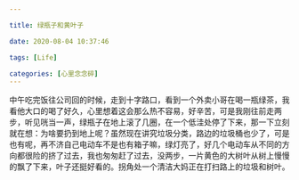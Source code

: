 ```yaml
---

title: 绿瓶子和黄叶子

date: 2020-08-04 10:37:46

tags: [Life]

categories: [心里念念碎]
---
```



中午吃完饭往公司回的时候，走到十字路口，看到一个外卖小哥在喝一瓶绿茶，我看他大口的喝了好久，心里想着这会那么热不容易，好辛苦，可是我刚往前走两步，听见咣当一声，绿瓶子在地上滚了几圈，在一个低洼处停了下来，那一下立刻就在想：为啥要扔到地上呢？虽然现在讲究垃圾分类，路边的垃圾桶也少了，可是也有呢，再不济自己电动车不是也有箱子嘛，绿灯亮了，好几个电动车从不同的方向都很险的挤了过去，我也匆匆赶了过去，没两步，一片黄色的大树叶从树上慢慢的飘了下来，叶子还挺好看的。拐角处一个清洁大妈正在打扫路上的垃圾和树叶。

